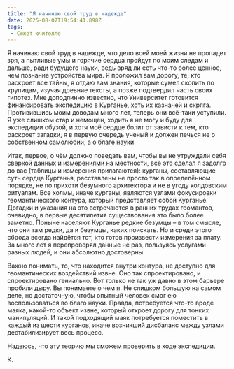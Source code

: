 ```yaml
---
title: "Я начинаю свой труд в надежде"
date: 2025-08-07T19:54:41.898Z
tags:
 - Сюжет ючителле
---
```


Я начинаю свой труд в надежде, что дело всей моей жизни не пропадет зря,
а пытливые умы и горячие сердца пройдут по моим следам и дальше, ради
будущего науки, ведь вряд ли есть что-то более ценное, чем познание
устройства мира. Я проложил вам дорогу, те, кто раскроет все тайны, я
отдаю вам знания, которые сумел скопить по крупицам, изучая древние
тексты, а позже подтвердил часть своих гипотез. Мне доподлинно известно,
что Университет готовится финансировать экспедицию в Курганье, хоть их
казначей и скряга. Противившись моим доводам много лет, теперь они
всё-таки уступили. Я уже слишком стар и немощен, ходить я не могу и буду
для экспедиции обузой, и хотя моё сердце болит от зависти к тем, кто
раскроет загадки, я в первую очередь ученый и должен печься не о
собственном самолюбии, а о благе науки.

Итак, первое, о чём должно поведать вам, чтобы вы не утруждали себя
сверкой данных и измерениями на местности, всё это сделал я задолго до
вас (таблицы и измерения прилагаются): курганы, составляющие суть сердца
Курганья, расставлены не просто так в определённом порядке, не по
прихоти безумного архитектора и не в угоду колдовским ритуалам. Все
холмы, иначе курганы, являются узлами фокусировки геомантического
контура, который представляет собой Курганье. Догадки и указания на это
встречаются в ранних трудах геомантов, очевидно, в первые десятилетия
существования это было более заметно. Поныне населяют Курганье редкие
безумцы – в том смысле, что они там редки, да и безумцы, каких поискать.
Но и среди этого сброда всегда найдётся тот, кто готов произвести
измерения за плату. За много лет я перепроверял данные не раз, пользуясь
услугами разных людей, и они абсолютно достоверны.

Важно понимать, то, что находится внутри контура, не доступно для
геомантических воздействий извне. Оно так спроектировано, и
спроектировано гениально. Вот только не так уж давно в этом барьере
пробили дыру. Вы понимаете о чем я. Не слишком большую на самом деле, но
достаточную, чтобы опытный человек смог ею воспользоваться во благо
науки. Правда, потребуется что-то вроде маяка, какой-то объект извне,
который откроет дорогу для тонких манипуляций. И такой подходящий маяк
потребуется поместить в каждый из шести курганов, иначе возникший
дисбаланс между узлами дестабилизирует весь процесс.

Надеюсь, что эту теорию мы сможем проверить в ходе экспедиции.

К.
